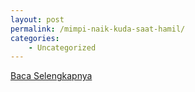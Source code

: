 ```yaml
---
layout: post
permalink: /mimpi-naik-kuda-saat-hamil/
categories:
    - Uncategorized
---
```


[Baca Selengkapnya](/08)